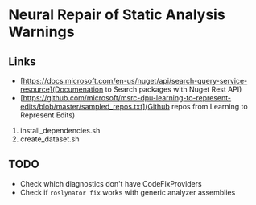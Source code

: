 # Neural Repair of Static Analysis Warnings

## Links

* [https://docs.microsoft.com/en-us/nuget/api/search-query-service-resource](Documenation to Search packages with Nuget Rest API)
* [https://github.com/microsoft/msrc-dpu-learning-to-represent-edits/blob/master/sampled_repos.txt](Github repos from Learning to Represent Edits)

1. install_dependencies.sh
2. create_dataset.sh

## TODO

* Check which diagnostics don't have CodeFixProviders
* Check if `roslynator fix` works with generic analyzer assemblies
